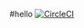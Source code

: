 #hello
[![CircleCI](https://circleci.com/gh/homeiraazari/hello.svg?style=svg)](https://circleci.com/gh/homeiraazari/hello)